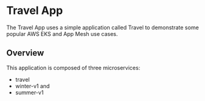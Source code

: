 # Travel App

The Travel App uses a simple application called Travel to demonstrate some popular AWS EKS and App Mesh use cases.

## Overview
This application is composed of three microservices:

* travel
* winter-v1 and
* summer-v1